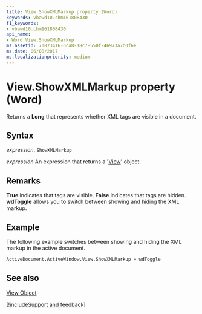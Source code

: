 ```yaml
---
title: View.ShowXMLMarkup property (Word)
keywords: vbawd10.chm161808430
f1_keywords:
- vbawd10.chm161808430
api_name:
- Word.View.ShowXMLMarkup
ms.assetid: 70873416-6ca8-18c7-550f-46973a7b0f6e
ms.date: 06/08/2017
ms.localizationpriority: medium
---
```



# View.ShowXMLMarkup property (Word)

Returns a **Long** that represents whether XML tags are visible in a document.


## Syntax

_expression_. `ShowXMLMarkup`

 _expression_ An expression that returns a '[View](Word.View.md)' object.


## Remarks

 **True** indicates that tags are visible. **False** indicates that tags are hidden. **wdToggle** allows you to switch between showing and hiding the XML markup.


## Example

The following example switches between showing and hiding the XML markup in the active document.


```vb
ActiveDocument.ActiveWindow.View.ShowXMLMarkup = wdToggle
```


## See also


[View Object](Word.View.md)

[!include[Support and feedback](~/includes/feedback-boilerplate.md)]